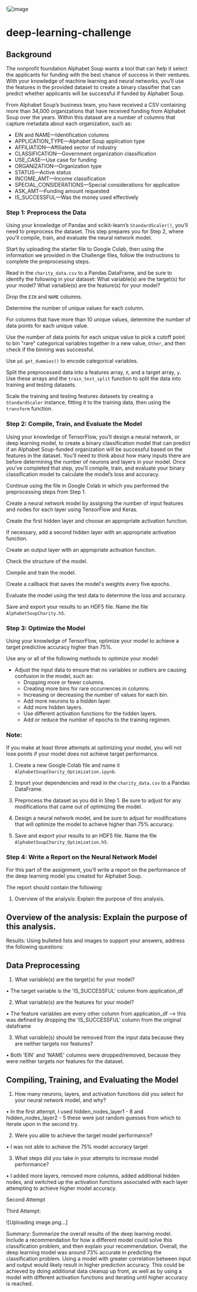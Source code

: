
!![image](https://github.com/mcaro01/deep-learning-challenge/assets/125619215/538c40fa-816f-476d-96b2-1763a2bec99f)

# deep-learning-challenge

## Background
The nonprofit foundation Alphabet Soup wants a tool that can help it select the applicants for funding with the best chance of success in their ventures. With your knowledge of machine learning and neural networks, you’ll use the features in the provided dataset to create a binary classifier that can predict whether applicants will be successful if funded by Alphabet Soup.

From Alphabet Soup’s business team, you have received a CSV containing more than 34,000 organizations that have received funding from Alphabet Soup over the years. Within this dataset are a number of columns that capture metadata about each organization, such as:

* EIN and NAME—Identification columns
* APPLICATION_TYPE—Alphabet Soup application type
* AFFILIATION—Affiliated sector of industry
* CLASSIFICATION—Government organization classification
* USE_CASE—Use case for funding
* ORGANIZATION—Organization type
* STATUS—Active status
* INCOME_AMT—Income classification
* SPECIAL_CONSIDERATIONS—Special considerations for application
* ASK_AMT—Funding amount requested
* IS_SUCCESSFUL—Was the money used effectively


### Step 1: Preprocess the Data

Using your knowledge of Pandas and scikit-learn’s `StandardScaler()`, you’ll need to preprocess the dataset. This step prepares you for Step 2, where you'll compile, train, and evaluate the neural network model.

Start by uploading the starter file to Google Colab, then using the information we provided in the Challenge files, follow the instructions to complete the preprocessing steps.

Read in the `charity_data.csv` to a Pandas DataFrame, and be sure to identify the following in your dataset:
What variable(s) are the target(s) for your model?
What variable(s) are the feature(s) for your model?

Drop the `EIN` and `NAME` columns.

Determine the number of unique values for each column.

For columns that have more than 10 unique values, determine the number of data points for each unique value.

Use the number of data points for each unique value to pick a cutoff point to bin "rare" categorical variables together in a new value, `Other`, and then check if the binning was successful.

Use `pd.get_dummies()` to encode categorical variables.

Split the preprocessed data into a features array, `X`, and a target array, `y`. Use these arrays and the `train_test_split` function to split the data into training and testing datasets.

Scale the training and testing features datasets by creating a `StandardScaler` instance, fitting it to the training data, then using the `transform` function.

### Step 2: Compile, Train, and Evaluate the Model
Using your knowledge of TensorFlow, you’ll design a neural network, or deep learning model, to create a binary classification model that can predict if an Alphabet Soup-funded organization will be successful based on the features in the dataset. You’ll need to think about how many inputs there are before determining the number of neurons and layers in your model. Once you’ve completed that step, you’ll compile, train, and evaluate your binary classification model to calculate the model’s loss and accuracy.

Continue using the file in Google Colab in which you performed the preprocessing steps from Step 1.

Create a neural network model by assigning the number of input features and nodes for each layer using TensorFlow and Keras.

Create the first hidden layer and choose an appropriate activation function.

If necessary, add a second hidden layer with an appropriate activation function.

Create an output layer with an appropriate activation function.

Check the structure of the model.

Compile and train the model.

Create a callback that saves the model's weights every five epochs.

Evaluate the model using the test data to determine the loss and accuracy.

Save and export your results to an HDF5 file. Name the file `AlphabetSoupCharity.h5`.

### Step 3: Optimize the Model
Using your knowledge of TensorFlow, optimize your model to achieve a target predictive accuracy higher than 75%.

Use any or all of the following methods to optimize your model:

  * Adjust the input data to ensure that no variables or outliers are causing confusion in the model, such as:
    - Dropping more or fewer columns.
    - Creating more bins for rare occurrences in columns.
    - Increasing or decreasing the number of values for each bin.
    - Add more neurons to a hidden layer.
    - Add more hidden layers.
    - Use different activation functions for the hidden layers.
    - Add or reduce the number of epochs to the training regimen.

### Note: 
If you make at least three attempts at optimizing your model, you will not lose points if your model does not achieve target performance.

  1. Create a new Google Colab file and name it `AlphabetSoupCharity_Optimization.ipynb`.

  1. Import your dependencies and read in the `charity_data.csv` to a Pandas DataFrame.

  1. Preprocess the dataset as you did in Step 1. Be sure to adjust for any modifications that     came out of optimizing the model.

  1. Design a neural network model, and be sure to adjust for modifications that will optimize the model to achieve higher than 75% accuracy.

  1. Save and export your results to an HDF5 file. Name the file `AlphabetSoupCharity_Optimization.h5`.


### Step 4: Write a Report on the Neural Network Model

For this part of the assignment, you’ll write a report on the performance of the deep learning model you created for Alphabet Soup.

The report should contain the following:

  1. Overview of the analysis: Explain the purpose of this analysis.

 ## Overview of the analysis: Explain the purpose of this analysis.

Results: Using bulleted lists and images to support your answers, address the following questions:

## Data Preprocessing

1.	What variable(s) are the target(s) for your model?
 
 •	The target variable is the 'IS_SUCCESSFUL' column from application_df

2.	What variable(s) are the features for your model?
 
 •	The feature variables are every other column from application_df --> this was defined by dropping the 'IS_SUCCESSFUL' column from the original dataframe

3.	What variable(s) should be removed from the input data because they are neither targets nor features?
 
 •	Both 'EIN' and 'NAME' columns were dropped/removed, because they were neither targets nor features for the dataset.

## Compiling, Training, and Evaluating the Model

1.	How many neurons, layers, and activation functions did you select for your neural network model, and why?
 
 •	In the first attempt, I used hidden_nodes_layer1 - 8 and hidden_nodes_layer2 - 5 these were just random guesses from which to iterate upon in the second try.
 

2.	Were you able to achieve the target model performance?
 
 •	I was not able to achieve the 75% model accuracy target

3.	What steps did you take in your attempts to increase model performance?

 •	I added more layers, removed more columns, added additional hidden nodes, and switched up the activation functions associated with each layer attempting  to achieve higher model accuracy.

 

Second Attempt 


 

Third Attempt:

![Uploading image.png…]


 
Summary: Summarize the overall results of the deep learning model. Include a recommendation for how a different model could solve this classification problem, and then explain your recommendation.
Overall, the deep learning model was around 73% accurate in predicting the classification problem. Using a model with greater correlation between input and output would likely result in higher prediction accuracy. This could be achieved by doing additional data cleanup up front, as well as by using a model with different activation functions and iterating until higher accuracy is reached.


